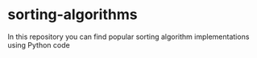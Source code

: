 # sorting-algorithms
In this repository you can find popular sorting algorithm implementations using Python code
